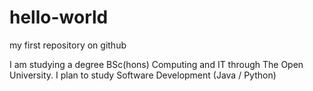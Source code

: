 # hello-world
my first repository on github

I am studying a degree BSc(hons) Computing and IT through The Open University.
I plan to study Software Development (Java / Python)

